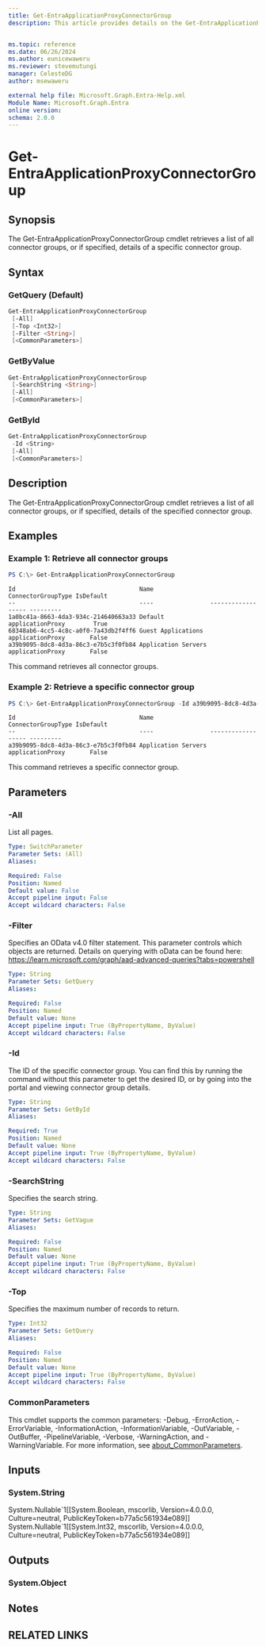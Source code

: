 ```yaml
---
title: Get-EntraApplicationProxyConnectorGroup
description: This article provides details on the Get-EntraApplicationProxyConnectorGroup command.


ms.topic: reference
ms.date: 06/26/2024
ms.author: eunicewaweru
ms.reviewer: stevemutungi
manager: CelesteDG
author: msewaweru

external help file: Microsoft.Graph.Entra-Help.xml
Module Name: Microsoft.Graph.Entra
online version:
schema: 2.0.0
---
```


# Get-EntraApplicationProxyConnectorGroup

## Synopsis
The Get-EntraApplicationProxyConnectorGroup cmdlet retrieves a list of all connector groups, or if specified, details of a specific connector group.

## Syntax

### GetQuery (Default)
```powershell
Get-EntraApplicationProxyConnectorGroup
 [-All]
 [-Top <Int32>]
 [-Filter <String>]
 [<CommonParameters>]
```

### GetByValue
```powershell
Get-EntraApplicationProxyConnectorGroup
 [-SearchString <String>]
 [-All]
 [<CommonParameters>]
```

### GetById
```powershell
Get-EntraApplicationProxyConnectorGroup
 -Id <String>
 [-All]
 [<CommonParameters>]
```

## Description
The Get-EntraApplicationProxyConnectorGroup cmdlet retrieves a list of all connector groups, or if specified, details of the specified connector group.

## Examples

### Example 1: Retrieve all connector groups
```powershell
PS C:\> Get-EntraApplicationProxyConnectorGroup
```

```output
Id                                   Name                ConnectorGroupType IsDefault
--                                   ----                ------------------ ---------
1a0bc41a-8663-4da3-934c-214640663a33 Default             applicationProxy        True
68348ab6-4cc5-4c8c-a0f0-7a43db2f4ff6 Guest Applications  applicationProxy       False
a39b9095-8dc8-4d3a-86c3-e7b5c3f0fb84 Application Servers applicationProxy       False
```

This command retrieves all connector groups.

### Example 2: Retrieve a specific connector group
```powershell
PS C:\> Get-EntraApplicationProxyConnectorGroup -Id a39b9095-8dc8-4d3a-86c3-e7b5c3f0fb84
```

```output
Id                                   Name                ConnectorGroupType IsDefault
--                                   ----                ------------------ ---------
a39b9095-8dc8-4d3a-86c3-e7b5c3f0fb84 Application Servers applicationProxy       False
```

This command retrieves a specific connector group.

## Parameters

### -All
List all pages.

```yaml
Type: SwitchParameter
Parameter Sets: (All)
Aliases:

Required: False
Position: Named
Default value: False
Accept pipeline input: False
Accept wildcard characters: False
```

### -Filter
Specifies an OData v4.0 filter statement.
This parameter controls which objects are returned.
Details on querying with oData can be found here: <https://learn.microsoft.com/graph/aad-advanced-queries?tabs=powershell>

```yaml
Type: String
Parameter Sets: GetQuery
Aliases:

Required: False
Position: Named
Default value: None
Accept pipeline input: True (ByPropertyName, ByValue)
Accept wildcard characters: False
```

### -Id
The ID of the specific connector group.
You can find this by running the command without this parameter to get the desired ID, or by going into the portal and viewing connector group details.

```yaml
Type: String
Parameter Sets: GetById
Aliases:

Required: True
Position: Named
Default value: None
Accept pipeline input: True (ByPropertyName, ByValue)
Accept wildcard characters: False
```

### -SearchString
Specifies the search string.

```yaml
Type: String
Parameter Sets: GetVague
Aliases:

Required: False
Position: Named
Default value: None
Accept pipeline input: True (ByPropertyName, ByValue)
Accept wildcard characters: False
```

### -Top
Specifies the maximum number of records to return.

```yaml
Type: Int32
Parameter Sets: GetQuery
Aliases:

Required: False
Position: Named
Default value: None
Accept pipeline input: True (ByPropertyName, ByValue)
Accept wildcard characters: False
```

### CommonParameters
This cmdlet supports the common parameters: -Debug, -ErrorAction, -ErrorVariable, -InformationAction, -InformationVariable, -OutVariable, -OutBuffer, -PipelineVariable, -Verbose, -WarningAction, and -WarningVariable. For more information, see [about_CommonParameters](https://go.microsoft.com/fwlink/?LinkID=113216).

## Inputs

### System.String
System.Nullable\`1\[\[System.Boolean, mscorlib, Version=4.0.0.0, Culture=neutral, PublicKeyToken=b77a5c561934e089\]\] System.Nullable\`1\[\[System.Int32, mscorlib, Version=4.0.0.0, Culture=neutral, PublicKeyToken=b77a5c561934e089\]\]

## Outputs

### System.Object
## Notes

## RELATED LINKS